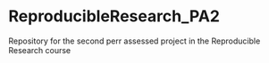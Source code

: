 ReproducibleResearch_PA2
========================

Repository for the second perr assessed project in the Reproducible Research course
